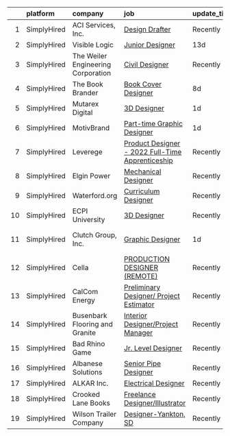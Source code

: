 

|    | platform    | company                            | job                                                                                                                                                      | update_time   | location                  |
|---:|:------------|:-----------------------------------|:---------------------------------------------------------------------------------------------------------------------------------------------------------|:--------------|:--------------------------|
|  1 | SimplyHired | ACI Services, Inc.                 | [Design Drafter](https://www.simplyhired.com/job/Lg9QWONUNejaT4zIScqnM1WxBHllccHMnosnPdZABe8V69EzOxVO7w?q=3d+designer)                                   | Recently      | Cambridge, OH             |
|  2 | SimplyHired | Visible Logic                      | [Junior Designer](https://www.simplyhired.com/job/o2W2V22tKeMATIvK_uDu8QNht9178kffkGYX_k7SK847Y_yZ0Etiyw?q=3d+designer)                                  | 13d           | Remote                    |
|  3 | SimplyHired | The Weiler Engineering Corporation | [Civil Designer](https://www.simplyhired.com/job/eClAtB7myBkosMIuctxqX9rkXjF_71FvXJMlRBQocRp8Q2hzcy0YJw?q=3d+designer)                                   | Recently      | Punta Gorda, FL           |
|  4 | SimplyHired | The Book Brander                   | [Book Cover Designer](https://www.simplyhired.com/job/OzVT_PNJeRh8WRxX4o_jYpXrM075jwcwdvjRsvsIBFG_oFd8ZpjjXw?q=3d+designer)                              | 8d            | Remote                    |
|  5 | SimplyHired | Mutarex Digital                    | [3D Designer](https://www.simplyhired.com/job/9mWjhDKJxohEOP_orSqECeAdAxR5rwmzoWwl6ZYrjpdta9InNPxP2w?q=3d+designer)                                      | 1d            | United States             |
|  6 | SimplyHired | MotivBrand                         | [Part-time Graphic Designer](https://www.simplyhired.com/job/ILmQ_TSC2ovFFSwv2F9o1dJWzc91oYez-jR1V8lCbZd8-7yuKG3D8g?q=3d+designer)                       | 1d            | Remote                    |
|  7 | SimplyHired | Leverege                           | [Product Designer - 2022 Full-Time Apprenticeship](https://www.simplyhired.com/job/f2PnrkNkoKjnF_c7MsOM41LbDj7RDHIKkfuGC1pKOOPB0dNQ0HmV5w?q=3d+designer) | Recently      | Remote                    |
|  8 | SimplyHired | Elgin Power                        | [Mechanical Designer](https://www.simplyhired.com/job/A3XvJJOvW74K42soDyQZujyC7jssva2EgSiMdEfSHRKwMHWRDImF_g?q=3d+designer)                              | Recently      | Beaver, WV                |
|  9 | SimplyHired | Waterford.org                      | [Curriculum Designer](https://www.simplyhired.com/job/0SP_YPXc0jKVMaS681lMA-fSryWe5MrTwEZN9z3FIzKmWbncFrwAFw?q=3d+designer)                              | Recently      | Remote                    |
| 10 | SimplyHired | ECPI University                    | [3D Designer](https://www.simplyhired.com/job/LFrbPnXcF8CsS3r3-nI4lI52iJhIRw4crv9XLRZbw0AyEXXMWLAO7Q?q=3d+designer)                                      | Recently      | Manassas, VA              |
| 11 | SimplyHired | Clutch Group, Inc.                 | [Graphic Designer](https://www.simplyhired.com/job/Z5RNPAxd3mhvYOqYj7QKYhmTdXUDNFciZVKjFaf1VginIi25yg6VyQ?q=3d+designer)                                 | 1d            | United States +1 location |
| 12 | SimplyHired | Cella                              | [PRODUCTION DESIGNER (REMOTE)](https://www.simplyhired.com/job/jphCQTBZ3XUNnrEbnNGlePiM-sZU_vHFRC7yadwCus4q2uLi3XX4UA?q=3d+designer)                     | Recently      | Remote                    |
| 13 | SimplyHired | CalCom Energy                      | [Preliminary Designer/ Project Estimator](https://www.simplyhired.com/job/aJowns8Ln9qdvYZWYqyCjfwxCgdFh8KrWAHqEErQDxbHDjidM3cxOw?q=3d+designer)          | Recently      | Durango, CO               |
| 14 | SimplyHired | Busenbark Flooring and Granite     | [Interior Designer/Project Manager](https://www.simplyhired.com/job/pyT6zMKi-M1IXvLrgX7cP4Mwx-GZQC1DuhxnA575rDykUW9it-bfpw?q=3d+designer)                | Recently      | Columbia, MO              |
| 15 | SimplyHired | Bad Rhino Game                     | [Jr. Level Designer](https://www.simplyhired.com/job/3ej1FRjYwyAEjSHtafOh79pACCJ1aryV_O-jtaeotnBQQbZ0UhnmoA?q=3d+designer)                               | Recently      | Remote                    |
| 16 | SimplyHired | Albanese Solutions                 | [Senior Pipe Designer](https://www.simplyhired.com/job/U-u9pauflhPZm-HRaiN2qJhQFnSfFghcoCUeUoowQoIP4z8Bks7MwQ?q=3d+designer)                             | Recently      | Fieldsboro, NJ            |
| 17 | SimplyHired | ALKAR Inc.                         | [Electrical Designer](https://www.simplyhired.com/job/VKwKndV7U8rXf2qf93VgOwEb976wJiVRiAp5tkilkOiGOWjLZ41k0w?q=3d+designer)                              | Recently      | Lodi, WI                  |
| 18 | SimplyHired | Crooked Lane Books                 | [Freelance Designer/Illustrator](https://www.simplyhired.com/job/UhExaaYu1t4V71-D418Rl8bP7ITf3P-8-IaObyNXzN5HjI7MoCcq4w?q=3d+designer)                   | Recently      | Remote                    |
| 19 | SimplyHired | Wilson Trailer Company             | [Designer-Yankton, SD](https://www.simplyhired.com/job/TfuVfdM5xbHYE6pjwPim2wZq1SlRohes5TwjFeRduKiHW2uOx3-jcA?q=3d+designer)                             | Recently      | Yankton, SD               |